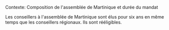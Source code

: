 Contexte: Composition de l'assemblée de Martinique et durée du mandat

Les conseillers à l'assemblée de Martinique sont élus pour six ans en même temps que les conseillers régionaux. Ils sont rééligibles.